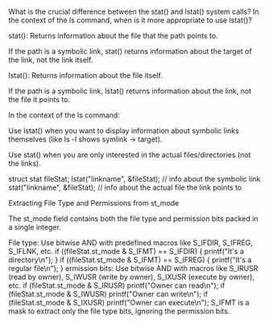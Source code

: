 What is the crucial difference between the stat() and lstat() system calls? In the context of
the ls command, when is it more appropriate to use lstat()?

stat(): Returns information about the file that the path points to.

If the path is a symbolic link, stat() returns information about the target of the link, not the link itself.

lstat(): Returns information about the file itself.

If the path is a symbolic link, lstat() returns information about the link, not the file it points to.

In the context of the ls command:

Use lstat() when you want to display information about symbolic links themselves (like ls -l shows symlink -> target).

Use stat() when you are only interested in the actual files/directories (not the links).

struct stat fileStat;
lstat("linkname", &fileStat); // info about the symbolic link
stat("linkname", &fileStat);  // info about the actual file the link points to

Extracting File Type and Permissions from st_mode

The st_mode field contains both the file type and permission bits packed in a single integer.

File type: Use bitwise AND with predefined macros like S_IFDIR, S_IFREG, S_IFLNK, etc.
if ((fileStat.st_mode & S_IFMT) == S_IFDIR) {
    printf("It's a directory\n");
}
if ((fileStat.st_mode & S_IFMT) == S_IFREG) {
    printf("It's a regular file\n");
}
ermission bits: Use bitwise AND with macros like S_IRUSR (read by owner), S_IWUSR (write by owner), S_IXUSR (execute by owner), etc.
if (fileStat.st_mode & S_IRUSR) printf("Owner can read\n");
if (fileStat.st_mode & S_IWUSR) printf("Owner can write\n");
if (fileStat.st_mode & S_IXUSR) printf("Owner can execute\n");
S_IFMT is a mask to extract only the file type bits, ignoring the permission bits.

